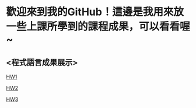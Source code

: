 # 歡迎來到我的GitHub！這邊是我用來放一些上課所學到的課程成果，可以看看喔~

## <程式語言成果展示>
[HW1](https://drive.google.com/file/d/1pvg0mUKAS379Gsx7oBjBZXMM2OAe7e4y/view?usp=sharing)

[HW2](https://drive.google.com/file/d/1ayDR59Tooarz4R-wITXrXN9AsFs6CwL_/view?usp=sharing)

[HW3](https://drive.google.com/file/d/1Ub-tfTizCpss1ocN-r3JdMK6H4wPOc8Q/view?usp=drive_link)
